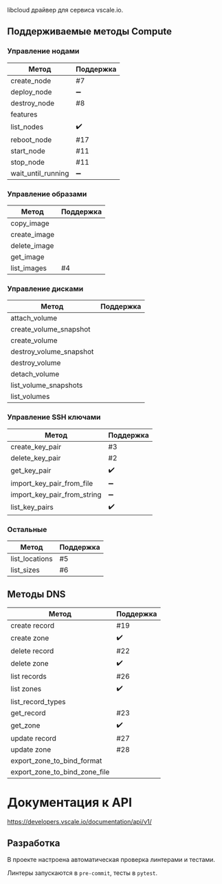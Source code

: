 libcloud драйвер для сервиса vscale.io.

## Поддерживаемые методы Compute

### Управление нодами
| Метод | Поддержка |
| --- | --- |
|create_node| #7 |
|deploy_node| :heavy_minus_sign: |
|destroy_node| #8 |
|features| |
|list_nodes| :heavy_check_mark:|
|reboot_node| #17 |
|start_node| #11 |
|stop_node| #11 |
|wait_until_running| :heavy_minus_sign: |

### Управление образами
| Метод | Поддержка |
| --- | --- |
|copy_image| |
|create_image| |
|delete_image| |
|get_image| |
|list_images| #4 |


### Управление дисками
| Метод | Поддержка |
| --- | --- |
|attach_volume| |
|create_volume_snapshot| |
|create_volume| |
|destroy_volume_snapshot| |
|destroy_volume| |
|detach_volume| |
|list_volume_snapshots| |
|list_volumes| |

### Управление SSH ключами
| Метод | Поддержка |
| --- | --- |
|create_key_pair| #3 |
|delete_key_pair| #2 |
|get_key_pair| :heavy_check_mark: |
|import_key_pair_from_file| :heavy_minus_sign: |
|import_key_pair_from_string| :heavy_minus_sign: |
|list_key_pairs| :heavy_check_mark: |

### Остальные
| Метод | Поддержка |
| --- | --- |
|list_locations| #5 |
|list_sizes| #6 |



## Методы DNS
| Метод | Поддержка |
| --- | --- |
|create record| #19 |
|create zone| :heavy_check_mark: |
|delete record| #22 |
|delete zone| :heavy_check_mark: |
|list records| #26 |
|list zones| :heavy_check_mark: |
|list_record_types||
|get_record|#23|
|get_zone| :heavy_check_mark: |
|update record| #27 |
|update zone| #28 |
| export_zone_to_bind_format | |
|export_zone_to_bind_zone_file ||

# Документация к API
https://developers.vscale.io/documentation/api/v1/

## Разработка

В проекте настроена автоматическая проверка линтерами и тестами.

Линтеры запускаются в `pre-commit`, тесты в `pytest`.
